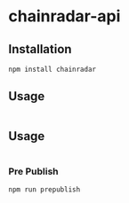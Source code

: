 # chainradar-api


## Installation

```
npm install chainradar
```

## Usage

```javascript
```

## Usage

```javascript
```

### Pre Publish

    npm run prepublish
